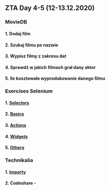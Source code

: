 ## ZTA Day 4-5 (12-13.12.2020)
### MovieDB
#### 1. Dodaj film
#### 2. Szukaj filmu po nazwie
#### 3. Wypisz filmy z zakresu dat
#### 4. Sprawdź w jakich filmach grał dany aktor
#### 5. Ile kosztowało wyprodukowanie danego filmu
### Exercises Selenium
#### 1. [Selectors](./exercises/exercises_Selectors.md)
#### 2. [Basics](./exercises/exercises_Basics.md)
#### 3. [Actions](./exercises/exercises_Actions.md)
#### 4. [Widgets](./exercises/exercises_Widgets.md)
#### 5. [Others](./exercises/exercises_Others.md)
### Technikalia
#### 1. [Importy](./exercises/Imports.md)
#### 2. Codeshare - 
